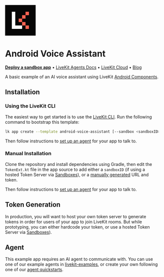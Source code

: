 <a href="https://livekit.io/">
  <img src="./.github/assets/livekit-mark.png" alt="LiveKit logo" width="100" height="100">
</a>

# Android Voice Assistant

<p>
  <a href="https://cloud.livekit.io/projects/p_/sandbox"><strong>Deploy a sandbox app</strong></a>
  •
  <a href="https://docs.livekit.io/agents/overview/">LiveKit Agents Docs</a>
  •
  <a href="https://livekit.io/cloud">LiveKit Cloud</a>
  •
  <a href="https://blog.livekit.io/">Blog</a>
</p>

A basic example of an AI voice assistant using LiveKit [Android Components](https://docs.livekit.io/reference/components/android/).

## Installation

### Using the LiveKit CLI

The easiest way to get started is to use the [LiveKit CLI](https://docs.livekit.io/cli/). Run the following command to bootstrap this template:

```bash
lk app create --template android-voice-assistant [--sandbox <sandboxID>]
```

Then follow instructions to [set up an agent](#agent) for your app to talk to.

### Manual Installation

Clone the repository and install dependencies using Gradle, then edit the `TokenExt.kt` file in the app source to add either a `sandboxID` (if using a hosted Token Server via [Sandboxes](https://cloud.livekit.io/projects/p_/sandbox)), or a [manually generated](#token-generation) URL and token.

Then follow instructions to [set up an agent](#agent) for your app to talk to.

## Token Generation

In production, you will want to host your own token server to generate tokens in order for users of your app to join LiveKit rooms. But while prototyping, you can either hardcode your token, or use a hosted Token Server via [Sandboxes](https://cloud.livekit.io/projects/p_/sandbox)). 

## Agent

This example app requires an AI agent to communicate with. You can use one of our example agents in [livekit-examples](https://github.com/livekit-examples/), or create your own following one of our [agent quickstarts](https://docs.livekit.io/agents/quickstart/).
